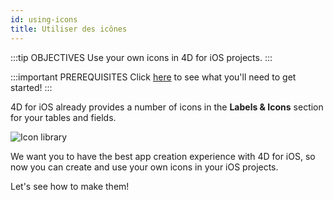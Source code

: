 ```yaml
---
id: using-icons
title: Utiliser des icônes
---
```


:::tip OBJECTIVES Use your own icons in 4D for iOS projects. :::

:::important PREREQUISITES Click [here](prerequisites.html) to see what you'll need to get started! :::

4D for iOS already provides a number of icons in the **Labels & Icons** section for your tables and fields.

![Icon library](assets/en/custom-icons/icon-library.png)

We want you to have the best app creation experience with 4D for iOS, so now you can create and use your own icons in your iOS projects.

Let's see how to make them!